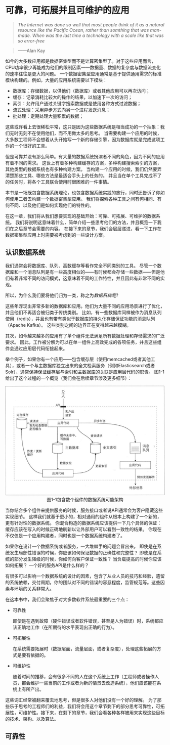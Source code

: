 
# 可靠，可拓展并且可维护的应用
> <i>The Internet was done so well that most people think of it as a natural resource like the Pacific Ocean, rather than somthing that was man-made. When was the last time a technology with a scale like that was so error-free
></i>

> ——Alan Kay

如今的大多数应用都是数据密集型而不是计算密集型了。对于这些应用而言，CPU功率很少再能成为他们的限制因素——数据量、数据的复杂度与数据流变化的速率往往是更大的问题。
一个数据密集型应用通常是基于提供通用需求的标准模块构建的。例如，大量的应用系统需要以下模块：
- 数据库：存储数据，以供他们（数据库）或者其他应用可以再次访问；
- 缓存：记录消耗比较大的操作的结果，以加速下一次的访问；
- 索引：允许用户通过关键字搜索数据或是使用各种方式过滤数据；
- 流式处理：采用异步方式向另一个进程发送消息；
- 批处理：定期处理大量积累的数据；

这些或许看上去很稀松平常，这只是因为这些数据系统是相当成功的一个抽象：我们无时无刻不在使用他们，而不用做太多的思考。
当需要构建一个应用的时候，大多数工程师不会想着从头开始写一个新的存储引擎，因为数据库就是完成这项工作的一个很好的工具。

但是可靠并没有那么简单。有大量的数据系统扮演者不同的角色，因为不同的应用有着不同的需求。
这世上有着多种构建缓存的方案，多种构建搜索索引的方案，其他类型的数据系统也有多种构建方案。
当构建一个应用的时候，我们仍然要弄清楚那些工具、哪些方法是最适合手头上的任务的。
并且当在单个工具完成不了的任务时，将各个工具联合使用时很困难的一件事情。

本书是一场既包含数据系统理论，也包含数据系统实践的旅行，同时还告诉了你如何使用二者去构建一个数据密集型应用。
我们将探索各种工具之间有何相同、有何不同、以及他们是如何实现他们的特性的。

在这一章，我们将从我们想要实现的基础开始：可靠、可拓展、可维护的数据系统。
我们将说明这意味着什么，简单介绍一些思考他们的方法，并且概览一下我们在之后章节会需要的内容。
在接下来的章节，我们会层层递进，看一下工作在数据密集型应用上时需要被考虑到的一些设计方案。

## 认识数据系统
我们通常会将数据库、队列、高数缓存等看作完全不同类别的工具。
尽管一个数据库和一个消息队列是有一些高度相似的——有时候都会存储一些数据——但是他们有着非常不同的访问模式，这意味着不同的工作特性，并且因此有非常不同的实现。

所以，为什么我们要将他们归为一类，称之为<i>数据系统</i>呢?

这些年浮现出非常多新的数据库和应用。他们为大量不同的应用场景进行了优化，并且他们不再适合被归类于传统类别。
比如，有一些数据库同样被作为消息队列使用（redis），并且也有带有类似于数据库的持久化存储保证功能的消息队列（Apache Kafka）。
这些类别之间的边界正在变得越来越模糊。

其次，如今越来越多的应用有了单个组件无法满足所有数据处理和存储需求的广泛要求。
因此，工作被分解为可以在单一组件上高效完成的各项任务，并且这些组件会通过应用层代码衔接起来。

举个例子，如果你有一个应用——包含缓存层（使用memcached或者其他工具），或者一个与主数据库独立出来的全文检索服务（例如Elasticsearch或者Solr），通常保持保证缓存层与索引和主数据库的关联是应用层代码的职责。
图1-1给出了这个过程的一个概览（我们会在后续章节涉及更多细节）：
<div align="center"><img src="https://raw.githubusercontent.com/Tangruilin/GithubImages/main/img/20211020142743.png" alt = "Figure1-1"/></div>
<center>图1-1包含数个组件的数据系统可能架构</center>

当你结合多个组件来提供服务的时候，服务接口或者说API通常会为客户隐藏这些实现细节。
这样我们就基于更小的，相对通用的组件从根本上构建了一个新的，更有针对性的数据系统。
你混合构造的数据系统应该提供一下几个具体的保证：缓存应该在写入的时候正确地刷新以让外部用户可以看到一致性的结果。
你现在不仅仅是一个应用构建者，同时也是一个数据系统构建者了。

如果你在设计一个数据系统或者服务，一大堆棘手的问题会冒出来。
即使是在系统发生局部性错误的时候，你应该如何保证数据的正确性和完整性？
即使是在系统的部分发生降级的时候，你如何向客户保证一致性？
当负载提高的时候你应该如何拓展？
一个好的服务API是什么样的？

有很多可以影响一个数据系统的设计的因素，包含了从业人员的技巧和经验，遗留的系统依赖，交付周期，你的团队对不同的错误的容忍程度，监管规范等。这些因素与环境的关系非常大。

在这本书中，我们会聚焦于对大多数软件系统最重要的三个点：
- 可靠性

    即使是在遇到故障（硬件错误或者软件错误，甚至是人为错误）时，系统都应该正确地工作（在所期待的水平表现出正确的行为）。

- 可拓展性

    在系统需要拓展时（数据层面，流量层面，或者复杂度），处理这些拓展的方式是要有依据的。

- 可维护性

    随着时间的推移，会有很多不同的人在这个系统上工作（工程师或者操作人员，都会维护一些当前的工作或者为新的情景去改造系统），他们应该能在系统上有所产出。

这些词汇经常被翻来覆去地思考，但是很多人对他们没有一个好的理解。
为了那些乐于思考的工程师们的利益，我们将会用这个章节剩下的部分思考可靠性，可拓展性，可维护性。接下来，在剩下的章节，我们会看各种各样被用来实现这些目标的技术、架构、以及算法。

## 可靠性
